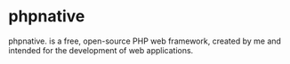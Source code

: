 # phpnative
phpnative. is a free, open-source PHP web framework, created by me and intended for the development of web applications.
